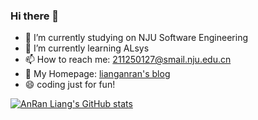 ### Hi there 👋

<!--
**lar0129/lar0129** is a ✨ _special_ ✨ repository because its `README.md` (this file) appears on your GitHub profile.

Here are some ideas to get you started:
-->

- 🔭 I’m currently studying on NJU Software Engineering
- 🌱 I’m currently learning ALsys
- 📫 How to reach me: 211250127@smail.nju.edu.cn
- 👋 My Homepage: [lianganran's blog](https://lianganran.top/)
- 😄 coding just for fun!

<!--
![AnRan Liang's Most used languages](https://github-readme-stats.vercel.app/api/top-langs?username=lar0129&show_icons=true&count_private=true&theme=gotham)
-->

[![AnRan Liang's GitHub stats](https://github-readme-stats.vercel.app/api?username=lar0129)](https://github.com/anuraghazra/github-readme-stats)
